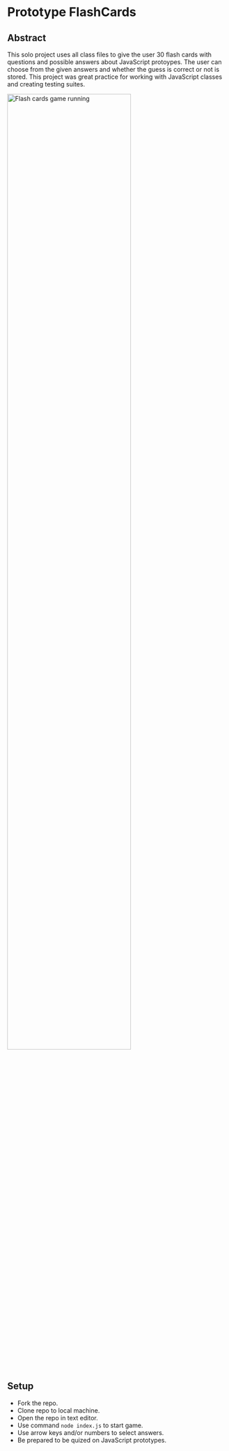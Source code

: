 # Prototype FlashCards

## Abstract

This solo project uses all class files to give the user 30 flash cards with questions and possible answers about JavaScript protoypes. The user can choose from the given answers and whether the guess is correct or not is stored. This project was great practice for working with JavaScript classes and creating testing suites.

<img src="https://im2.ezgif.com/tmp/ezgif-2-fc18ee48b003.gif" alt="Flash cards game running" height=auto width=75%/>

## Setup

  - Fork the repo.
  - Clone repo to local machine.
  - Open the repo in text editor.
  - Use command `node index.js` to start game.
  - Use arrow keys and/or numbers to select answers.
  - Be prepared to be quized on JavaScript prototypes.
